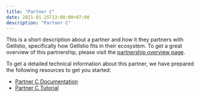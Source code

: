 ```yaml
---
title: "Partner C"
date: 2021-01-25T13:00:00+07:00
description: "Partner C"
---
```


This is a short description about a partner and how it they partners with GetIstio, specifically how GetIstio fits in their ecosystem. To get a great overview of this partnership, please visit the [partnership overview page](/partners/partner-C).

To get a detailed technical information about this partner, we have prepared the following resources to get you started:

<ul>
  <li><a href="/partner-a/partner-c-documentation">Partner C Documentation</a></li>
  <li><a href="/partner-a/partner-c-tutorial">Partner C Tutorial</a></li>
</ul>
